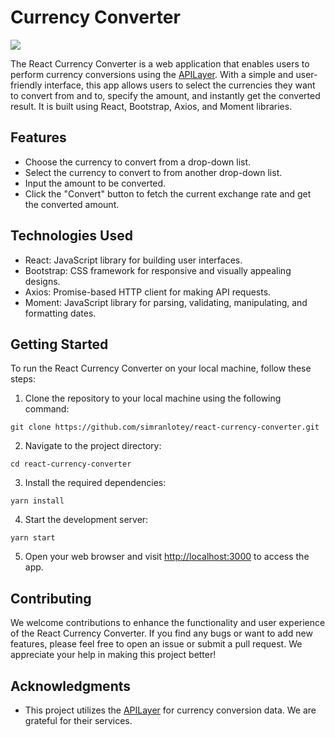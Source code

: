# Currency Converter

![](https://github.com/simranlotey/react-currency-converter/blob/master/src/components/Images/demo.png)

The React Currency Converter is a web application that enables users to perform currency conversions using the [APILayer](https://apilayer.com/). With a simple and user-friendly interface, this app allows users to select the currencies they want to convert from and to, specify the amount, and instantly get the converted result. It is built using React, Bootstrap, Axios, and Moment libraries.

## Features

- Choose the currency to convert from a drop-down list.
- Select the currency to convert to from another drop-down list.
- Input the amount to be converted.
- Click the "Convert" button to fetch the current exchange rate and get the converted amount.

## Technologies Used

- React: JavaScript library for building user interfaces.
- Bootstrap: CSS framework for responsive and visually appealing designs.
- Axios: Promise-based HTTP client for making API requests.
- Moment: JavaScript library for parsing, validating, manipulating, and formatting dates.

## Getting Started

To run the React Currency Converter on your local machine, follow these steps:

1. Clone the repository to your local machine using the following command:

```
git clone https://github.com/simranlotey/react-currency-converter.git
```

2. Navigate to the project directory:

```
cd react-currency-converter
```

3. Install the required dependencies:

```
yarn install
```

4. Start the development server:

```
yarn start
```

5. Open your web browser and visit [http://localhost:3000](http://localhost:3000) to access the app.

## Contributing

We welcome contributions to enhance the functionality and user experience of the React Currency Converter. If you find any bugs or want to add new features, please feel free to open an issue or submit a pull request. We appreciate your help in making this project better!

## Acknowledgments

- This project utilizes the [APILayer](https://apilayer.com/) for currency conversion data. We are grateful for their services.
